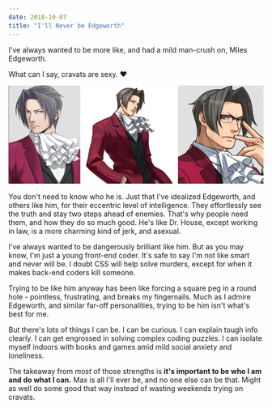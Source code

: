 ```yaml
---
date: 2018-10-07
title: "I'll Never be Edgeworth"
---
```

I've always wanted to be more like, and had a mild man-crush on, Miles Edgeworth.

What can I say, cravats are sexy. ❤️

![Several snapshots of the fabulous Miles Edgeworth.](/assets/images/notes/edgeworth.jpg)

You don't need to know who he is. Just that I've idealized Edgeworth, and others like him, for their eccentric level of intelligence. They effortlessly see the truth and stay two steps ahead of enemies. That's why people need them, and how they do so much good. He's like Dr. House, except working in law, is a more charming kind of jerk, and asexual.

I've always wanted to be dangerously brilliant like him. But as you may know, I'm just a young front-end coder. It's safe to say I'm not like smart and never will be. I doubt CSS will help solve murders, except for when it makes back-end coders kill someone.

Trying to be like him anyway has been like forcing a square peg in a round hole - pointless, frustrating, and breaks my fingernails. Much as I admire Edgeworth, and similar far-off personalities, trying to be him isn't what's best for me.

But there's lots of things I can be. I can be curious. I can explain tough info clearly. I can get engrossed in solving complex coding puzzles. I can isolate myself indoors with books and games amid mild social anxiety and loneliness.

The takeaway from _most_ of those strengths is **it's important to be who I am and do what I can.** Max is all I'll ever be, and no one else can be that. Might as well do some good that way instead of wasting weekends trying on cravats.
